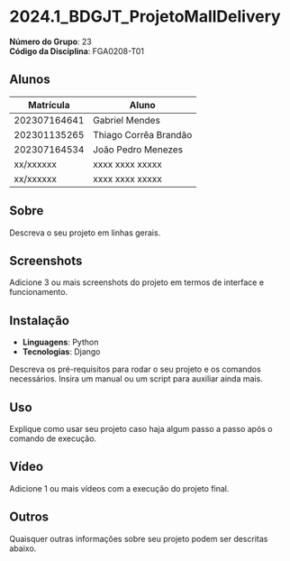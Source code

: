 # 2024.1_BDGJT_ProjetoMallDelivery

**Número do Grupo**: 23<br>
**Código da Disciplina**: FGA0208-T01<br>

## Alunos
|Matrícula | Aluno |
| -- | -- |
| 202307164641  | Gabriel Mendes |
| 202301135265  | Thiago Corrêa Brandão |
| 202307164534  |  João Pedro Menezes |
| xx/xxxxxx  |  xxxx xxxx xxxxx |
| xx/xxxxxx  |  xxxx xxxx xxxxx |

## Sobre 
Descreva o seu projeto em linhas gerais. 

## Screenshots
Adicione 3 ou mais screenshots do projeto em termos de interface e funcionamento.

## Instalação

- **Linguagens**: Python  
- **Tecnologias**: Django  

Descreva os pré-requisitos para rodar o seu projeto e os comandos necessários. Insira um manual ou um script para auxiliar ainda mais.

## Uso 
Explique como usar seu projeto caso haja algum passo a passo após o comando de execução.

## Vídeo
Adicione 1 ou mais vídeos com a execução do projeto final.

## Outros 
Quaisquer outras informações sobre seu projeto podem ser descritas abaixo.
